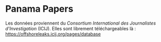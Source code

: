 # Panama Papers

Les données proviennent du *Consortium International des Journalistes d'Investigation* (ICIJ). Elles sont librement téléchargeables là : https://offshoreleaks.icij.org/pages/database
